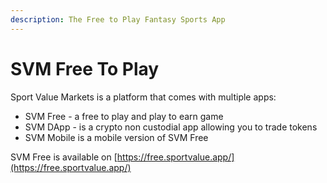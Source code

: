 ```yaml
---
description: The Free to Play Fantasy Sports App
---
```


# SVM Free To Play

Sport Value Markets is a platform that comes with multiple apps:

* SVM Free - a free to play and play to earn game
* SVM DApp - is a crypto non custodial app allowing you to trade tokens
* SVM Mobile is a mobile version of SVM Free



SVM Free is available on [https://free.sportvalue.app/](https://free.sportvalue.app/)
